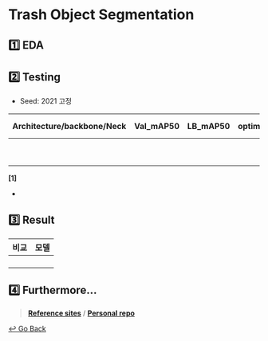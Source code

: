 # Trash Object Segmentation

## :one: EDA



## :two: Testing

- Seed: 2021 고정

| Architecture/backbone/Neck | Val_mAP50 | LB_mAP50 | optimizer | class_loss, bbox_loss | batch, epochs | ETC  |
| -------------------------- | :-------: | :------: | :-------- | :-------------------- | :------------ | :--: |
|                            |           |          |           |                       |               |      |
|                            |           |          |           |                       |               |      |
|                            |           |          |           |                       |               |      |
|                            |           |          |           |                       |               |      |
|                            |           |          |           |                       |               |      |
|                            |           |          |           |                       |               |      |
|                            |           |          |           |                       |               |      |
|                            |           |          |           |                       |               |      |
|                            |           |          |           |                       |               |      |

**[1]**

- 

## :three: Result

| 비교 | 모델 |
| :--: | :--- |
|      |      |
|      |      |
|      |      |
|      |      |

## :four: Furthermore...



> [**Reference sites**](https://github.com/lisy0123/Boostcamp_AI_Tech/blob/main/08_Object_Segmentation/reference.md) / [**Personal repo**](https://github.com/boostcampaitech2/semantic-segmentation-level2-cv-18/tree/LSE)



[↩️ Go Back](https://github.com/lisy0123/Boostcamp_AI_Tech)
